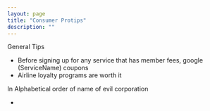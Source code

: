 ```yaml
---
layout: page
title: "Consumer Protips"
description: ""
---
```


General Tips

* Before signing up for any service that has member fees, google (ServiceName) coupons
* Airline loyalty programs are worth it

In Alphabetical order of name of evil corporation

* 
